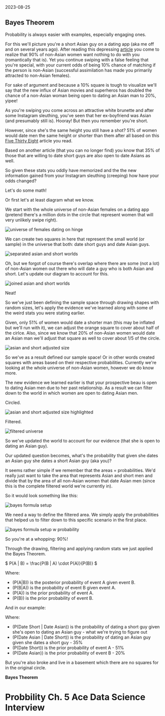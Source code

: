 2023-08-25

## Bayes Theorem


Probability is always easier with examples, especially engaging ones.

For this we'll picture you're a short Asian guy on a dating app (aka me off and on several years ago). After reading this depressing [article](https://theconversation.com/asian-guys-stereotyped-and-excluded-in-online-dating-130855) you come to realize that 90% of non-Asian women want nothing to do with you (romantically that is). Yet you continue swiping with a false feeling that you're special, with your current odds of being 10% chance of matching if the person is non-Asian (successful assimilation has made you primarily attracted to non-Asian females).

For sake of argument and because a 10% square is tough to visualize we'll say that the new influx of Asian movies and superheros has doubled the chance of a non-Asian woman being open to dating an Asian man to 20%, yipee!

As you're swiping you come across an attractive white brunette and after some Instagram sleuthing, you've seen that her ex-boyfriend was Asian (and presumably still is). Hooray! But then you remember you're short.

However, since she's the same height you still have a shot? 51% of women would date men the same height or shorter than them after all based on this [Five Thirty Eight](https://fivethirtyeight.com/features/how-common-is-it-for-a-man-to-be-shorter-than-his-partner/) article you read.


Based on another article (that you can no longer find) you know that 35% of those that are willing to date short guys are also open to date Asians as well.

So given these stats you oddly have memorized and the the new information gained from your Instagram sleuthing (creeping) how have your odds changed?

Let's do some math! 

Or first let's at least diagram what we know.

We start with the whole universe of non-Asian females on a dating app (pretend there's a million dots in the circle that represent women that will very unlikely swipe right).


![universe of females dating on hinge](/docs/assets/2023-09-05/0-universe.png)



We can create two squares in here that represent the small world (or sample) in the universe that both: date short guys and date Asian guys.

![separated asian and short worlds](/docs/assets/2023-09-05/1-separated_asian_short.png)


Oh, but we forgot of course there's overlap where there are some (not a lot) of non-Asian women out there who will date a guy who is both Asian and short. Let's update our diagram to account for this. 

![joined asian and short worlds](/docs/assets/2023-09-05/2-asian_short_overlap.png)

Neat!

So we've just been defining the sample space through drawing shapes with random sizes, let's apply the evidence we've learned along with some of the weird stats you were stating earlier.

Given, only 51% of women would date a shorter man (this may be inflated but we'll run with it), we can adjust the orange square to cover about half of the cirlce. Also, since we know that 20% of non-Asian women would date an Asian man we'll adjust that square as well to cover about 1/5 of the circle.

![asian and short adjusted size](/docs/assets/2023-09-05/3-asian_shor4_universe_adjusted_size.png)



So we've as a result defined our sample space! Or in other words created squares with areas based on their respective probabilities. Currently we're looking at the whole universe of non-Asian women, however we do know more. 

The new evidence we learned earlier is that your prospective beau is open to dating Asian men due to her past relationship. As a result we can filter down to the world in which women are open to dating Asian men. 

Circled.

![asian and short adjusted size highlighted](/docs/assets/2023-09-05/4-asian_shor4_universe_adjusted_highlighted.png)

Filtered.

![filtered universe](/docs/assets/2023-09-05/5-filtered-universe.png)


So we've updated the world to account for our evidence (that she is open to dating an Asian guy). 


Our updated question becomes, what's the probability that given she dates an Asian guy she dates a short Asian guy (aka you)?

It seems rather simple if we remember that the areas = probabilities. We'd really just want to take the area that represents Asian and short men and divide that by the area of all non-Asian women that date Asian men (since this is the complete filtered world we're currently in). 

So it would look something like this:

![bayes formula setup](/docs/assets/2023-09-05/6-bayes-formula-setup.png)


We need a way to define the filtered area. We simply apply the probabilities that helped us to filter down to this specific scenario in the first place.

![bayes formula setup w probability](/docs/assets/2023-09-05/7-bayes-formula-probability.png)

So you're at a whopping: 90%!


Through the drawing, filtering and applying random stats we just applied the Bayes Theorem. 

$ P(A | B) = \frac{P(B | A) \cdot P(A)}{P(B)} $


Where:
- \(P(A|B)\) is the posterior probability of event A given event B.
- \(P(B|A)\) is the probability of event B given event A.
- \(P(A)\) is the prior probability of event A.
- \(P(B)\) is the prior probability of event B.


And in our example: 

Where:
- \(P(Date Short | Date Asian)\) is the probability of dating a short guy given she's open to dating an Asian guy - what we're trying to figure out
- \(P(Date Asian | Date Short)\) is the probability of dating an Asian guy given she dates a short guy - 35%
- \(P(Date Short)\) is the prior probability of event A - 51%
- \(P(Date Asian)\) is the prior probability of event B - 20%



But you're also broke and live in a basement which there are no squares for in the original circle.






**Bayes Theorem**
# Probbility Ch. 5 Ace Data Science Interview


